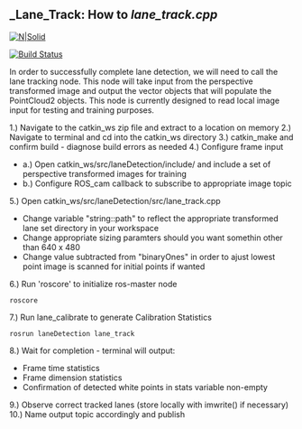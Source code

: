 ## _Lane_Track: How to _lane_track.cpp_

[![N|Solid](https://cldup.com/dTxpPi9lDf.thumb.png)](https://nodesource.com/products/nsolid)

[![Build Status](https://travis-ci.org/joemccann/dillinger.svg?branch=master)](https://travis-ci.org/joemccann/dillinger)

In order to successfully complete lane detection, we will need to call the lane tracking node. This node will take input from the perspective transformed image and output the vector<point> objects that will populate the PointCloud2 objects. This node is currently designed to read local image input for testing and training purposes. 

1.) Navigate to the catkin_ws zip file and extract to a location on memory
2.) Navigate to terminal and cd into the catkin_ws directory
3.) catkin_make and confirm build - diagnose build errors as needed
4.) Configure frame input
- a.) Open catkin_ws/src/laneDetection/include/ and include a set of perspective transformed images for training
- b.) Configure ROS_cam callback to subscribe to appropriate image topic

5.) Open catkin_ws/src/laneDetection/src/lane_track.cpp
- Change variable "string::path" to reflect the appropriate transformed lane set directory in your workspace
- Change appropriate sizing paramters should you want somethin other than 640 x 480
- Change value subtracted from "binaryOnes" in order to ajust lowest point image is scanned for initial points if wanted

6.) Run 'roscore' to initialize ros-master node
```
roscore
```
7.) Run lane_calibrate to generate Calibration Statistics
```
rosrun laneDetection lane_track
```
8.) Wait for completion - terminal will output:
- Frame time statistics
- Frame dimension statistics
- Confirmation of detected white points in stats variable non-empty

9.) Observe correct tracked lanes (store locally with imwrite() if necessary)
10.) Name output topic accordingly and publish

